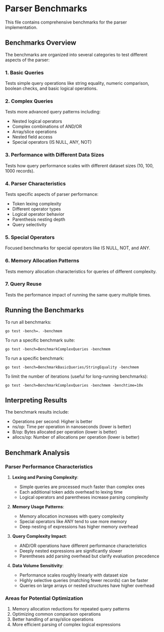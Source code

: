 # Parser Benchmarks

This file contains comprehensive benchmarks for the parser implementation.

## Benchmarks Overview

The benchmarks are organized into several categories to test different aspects of the parser:

### 1. Basic Queries
Tests simple query operations like string equality, numeric comparison, boolean checks, and basic logical operations.

### 2. Complex Queries
Tests more advanced query patterns including:
- Nested logical operators
- Complex combinations of AND/OR
- Array/slice operations
- Nested field access
- Special operators (IS NULL, ANY, NOT)

### 3. Performance with Different Data Sizes
Tests how query performance scales with different dataset sizes (10, 100, 1000 records).

### 4. Parser Characteristics
Tests specific aspects of parser performance:
- Token lexing complexity
- Different operator types
- Logical operator behavior
- Parenthesis nesting depth
- Query selectivity

### 5. Special Operators
Focused benchmarks for special operators like IS NULL, NOT, and ANY.

### 6. Memory Allocation Patterns
Tests memory allocation characteristics for queries of different complexity.

### 7. Query Reuse
Tests the performance impact of running the same query multiple times.

## Running the Benchmarks

To run all benchmarks:
```
go test -bench=. -benchmem
```

To run a specific benchmark suite:
```
go test -bench=BenchmarkComplexQueries -benchmem
```

To run a specific benchmark:
```
go test -bench=BenchmarkBasicQueries/StringEquality -benchmem
```

To limit the number of iterations (useful for long-running benchmarks):
```
go test -bench=BenchmarkComplexQueries -benchmem -benchtime=10x
```

## Interpreting Results

The benchmark results include:
- Operations per second: Higher is better
- ns/op: Time per operation in nanoseconds (lower is better)
- B/op: Bytes allocated per operation (lower is better)
- allocs/op: Number of allocations per operation (lower is better)

## Benchmark Analysis

### Parser Performance Characteristics

1. **Lexing and Parsing Complexity**:
   - Simple queries are processed much faster than complex ones
   - Each additional token adds overhead to lexing time
   - Logical operators and parentheses increase parsing complexity

2. **Memory Usage Patterns**:
   - Memory allocation increases with query complexity
   - Special operators like ANY tend to use more memory
   - Deep nesting of expressions has higher memory overhead

3. **Query Complexity Impact**:
   - AND/OR operations have different performance characteristics
   - Deeply nested expressions are significantly slower
   - Parentheses add parsing overhead but clarify evaluation precedence

4. **Data Volume Sensitivity**:
   - Performance scales roughly linearly with dataset size
   - Highly selective queries (matching fewer records) can be faster
   - Queries on large arrays or nested structures have higher overhead

### Areas for Potential Optimization

1. Memory allocation reductions for repeated query patterns
2. Optimizing common comparison operations
3. Better handling of array/slice operations
4. More efficient parsing of complex logical expressions
